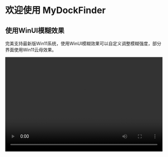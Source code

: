 # 欢迎使用 MyDockFinder

## 使用WinUI模糊效果

完美支持最新版Win11系统，使用WinUI模糊效果可以自定义调整模糊强度，部分界面使用Win11云母效果。

<video src="/img/1.mp4" controls="controls" width="500" height="300">您的浏览器不支持播放该视频！</video>
